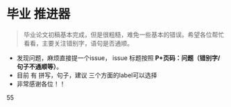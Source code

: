 # 毕业 推进器

> 毕业论文初稿基本完成，但是很粗糙，难免一些基本的错误。希望各位帮忙看看，主要关注错别字，语句是否通顺。

- 发现问题，麻烦直接提一个issue， issue 标题按照 **P+页码：问题（错别字/句子不通顺等）**。
- 目前 有 拼写，句子，建议 三个方面的label可以选择
- 非常感谢各位！！

55

